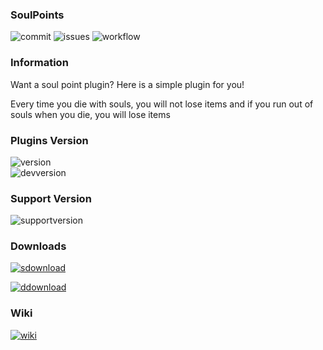 ### SoulPoints

![commit](https://img.shields.io/github/last-commit/VoChiDanh/SoulPoints?label=Last%20DevBuild%20Update)
![issues](https://img.shields.io/github/issues/VoChiDanh/SoulPoints?label=Issues)
![workflow](https://img.shields.io/github/workflow/status/VoChiDanh/SoulPoints/Build%20&%20Upload?label=DevBuild)

### Information

Want a soul point plugin? Here is a simple plugin for you!

Every time you die with souls, you will not lose items and if you run out of souls when you die, you will lose items

### Plugins Version

![version](https://img.shields.io/spiget/version/96396?label=SpigotMC%20Version) <br>
![devversion](https://img.shields.io/static/v1?label=DevBuild%20Version&message=v1.3.7%20Build%201&color=yellow)

### Support Version

![supportversion](https://img.shields.io/static/v1?label=Support%20Version&message=Minecraft%201.12.x%20-%201.18.x&color=green) <br>

### Downloads

[![sdownload](https://img.shields.io/spiget/downloads/96396?color=success&label=SpigotMC%20Downloads)](https://www.spigotmc.org/resources/soulpoints.96396/) <br>

[![ddownload](https://img.shields.io/github/downloads/VoChiDanh/SoulPoints/total?color=success&label=DevBuild%20Download)](https://github.com/VoChiDanh/SoulPoints/releases/download/v1.3.x/SoulPoints.jar)

### Wiki

[![wiki](https://img.shields.io/static/v1?label=Wiki&message=v1&color=blue)](https://github.com/VoChiDanh/SoulPoints/wiki)
